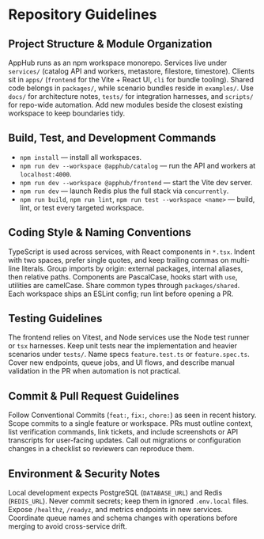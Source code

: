 # Repository Guidelines

## Project Structure & Module Organization
AppHub runs as an npm workspace monorepo. Services live under `services/` (catalog API and workers, metastore, filestore, timestore). Clients sit in `apps/` (`frontend` for the Vite + React UI, `cli` for bundle tooling). Shared code belongs in `packages/`, while scenario bundles reside in `examples/`. Use `docs/` for architecture notes, `tests/` for integration harnesses, and `scripts/` for repo-wide automation. Add new modules beside the closest existing workspace to keep boundaries tidy.

## Build, Test, and Development Commands
- `npm install` — install all workspaces.
- `npm run dev --workspace @apphub/catalog` — run the API and workers at `localhost:4000`.
- `npm run dev --workspace @apphub/frontend` — start the Vite dev server.
- `npm run dev` — launch Redis plus the full stack via `concurrently`.
- `npm run build`, `npm run lint`, `npm run test --workspace <name>` — build, lint, or test every targeted workspace.

## Coding Style & Naming Conventions
TypeScript is used across services, with React components in `*.tsx`. Indent with two spaces, prefer single quotes, and keep trailing commas on multi-line literals. Group imports by origin: external packages, internal aliases, then relative paths. Components are PascalCase, hooks start with `use`, utilities are camelCase. Share common types through `packages/shared`. Each workspace ships an ESLint config; run lint before opening a PR.

## Testing Guidelines
The frontend relies on Vitest, and Node services use the Node test runner or `tsx` harnesses. Keep unit tests near the implementation and heavier scenarios under `tests/`. Name specs `feature.test.ts` or `feature.spec.ts`. Cover new endpoints, queue jobs, and UI flows, and describe manual validation in the PR when automation is not practical.

## Commit & Pull Request Guidelines
Follow Conventional Commits (`feat:`, `fix:`, `chore:`) as seen in recent history. Scope commits to a single feature or workspace. PRs must outline context, list verification commands, link tickets, and include screenshots or API transcripts for user-facing updates. Call out migrations or configuration changes in a checklist so reviewers can reproduce them.

## Environment & Security Notes
Local development expects PostgreSQL (`DATABASE_URL`) and Redis (`REDIS_URL`). Never commit secrets; keep them in ignored `.env.local` files. Expose `/healthz`, `/readyz`, and metrics endpoints in new services. Coordinate queue names and schema changes with operations before merging to avoid cross-service drift.

